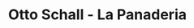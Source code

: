 ---
title: "Otto Schall - La Panaderia"
url: /gruenstadt/otto-schall-la-panaderia/
shop: Bäckerei
---